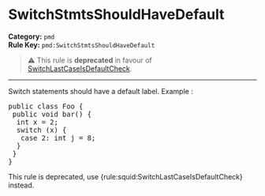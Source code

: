 
# SwitchStmtsShouldHaveDefault
**Category:** `pmd`<br/>
**Rule Key:** `pmd:SwitchStmtsShouldHaveDefault`<br/>
> :warning: This rule is **deprecated** in favour of [SwitchLastCaseIsDefaultCheck](https://rules.sonarsource.com/java/RSPEC-witchLastCaseIsDefaultCheck).

-----

Switch statements should have a default label. Example :
<pre>
public class Foo {
 public void bar() {
  int x = 2;
  switch (x) {
   case 2: int j = 8;
  }
 }
}
</pre>

<p>
  This rule is deprecated, use {rule:squid:SwitchLastCaseIsDefaultCheck} instead.
</p>

